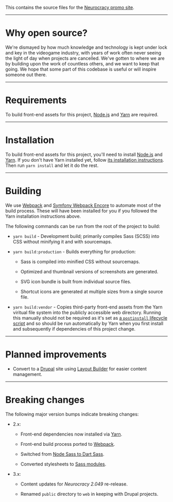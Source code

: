 This contains the source files for the [Neurocracy promo site](https://neurocracy.site/).

----

# Why open source?

We're dismayed by how much knowledge and technology is kept under lock and key
in the videogame industry, with years of work often never seeing the light of
day when projects are cancelled. We've gotten to where we are by building upon
the work of countless others, and we want to keep that going. We hope that some
part of this codebase is useful or will inspire someone out there.

----

# Requirements

To build front-end assets for this project, [Node.js](https://nodejs.org/) and
[Yarn](https://yarnpkg.com/) are required.

-----------------

# Installation

To build front-end assets for this project, you'll need to install
[Node.js](https://nodejs.org/) and [Yarn](https://yarnpkg.com/). If you don't
have Yarn installed yet, follow [its installation
instructions](https://yarnpkg.com/getting-started/install). Then run `yarn
install` and let it do the rest.

-----------------

# Building

We use [Webpack](https://webpack.js.org/) and [Symfony Webpack
Encore](https://symfony.com/doc/current/frontend.html) to automate most of the
build process. These will have been installed for you if you followed the Yarn
installation instructions above.

The following commands can be run from the root of the project to build:

* `yarn build` - Development build; primarily compiles Sass (SCSS) into CSS without minifying it and with sourcemaps.

* `yarn build:production` - Builds everything for production:

  * Sass is compiled into minified CSS without sourcemaps.

  * Optimized and thumbnail versions of screenshots are generated.

  * SVG icon bundle is built from individual source files.

  * Shortcut icons are generated at multiple sizes from a single source file.

* `yarn build:vendor` - Copies third-party front-end assets from the Yarn viritual file system into the publicly accessible web directory. Running this manually should not be required as it's set as [a `postinstall` lifecycle script](https://yarnpkg.com/advanced/lifecycle-scripts) and so should be run automatically by Yarn when you first install and subsequently if dependencies of this project change.

-----------------

# Planned improvements

* Convert to a [Drupal](https://www.drupal.org/) site using [Layout Builder](https://www.drupal.org/docs/8/core/modules/layout-builder) for easier content management.

-----------------

# Breaking changes

The following major version bumps indicate breaking changes:

* 2.x:

  * Front-end dependencies now installed via [Yarn](https://yarnpkg.com/).

  * Front-end build process ported to [Webpack](https://webpack.js.org/).

  * Switched from [Node Sass to Dart Sass](https://sass-lang.com/blog/libsass-is-deprecated).

  * Converted stylesheets to [Sass modules](https://sass-lang.com/documentation/modules).

* 3.x:

  * Content updates for *Neurocracy 2.049* re-release.

  * Renamed `public` directory to `web` in keeping with Drupal projects.
